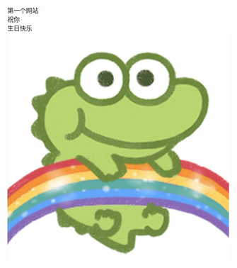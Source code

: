 第一个网站  
祝你  
生日快乐  
![](https://github.com/JackeyLau1/HappyBirthdaySally.github.io/blob/main/111111.jpg)

